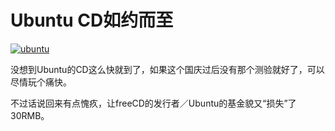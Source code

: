 # Ubuntu CD如约而至

[![ubuntu](https://attachment.soulteary.com/2007/09/30/ubuntu.gif "ubuntu")](https://attachment.soulteary.com/2007/09/30/ubuntu.gif)

没想到Ubuntu的CD这么快就到了，如果这个国庆过后没有那个测验就好了，可以尽情玩个痛快。

不过话说回来有点愧疚，让freeCD的发行者／Ubuntu的基金貌又“损失”了30RMB。
